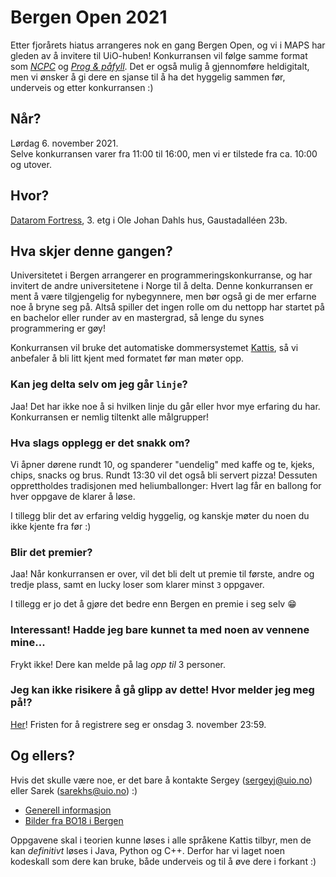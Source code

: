 # Bergen Open 2021

Etter fjorårets hiatus arrangeres nok en gang Bergen Open, og vi i MAPS har gleden av å invitere til UiO-huben! Konkurransen vil følge samme format som *[NCPC](https://github.com/MAPSuio/NCPC-21)* og *[Prog & påfyll](https://www.facebook.com/events/404177087717380)*. Det er også mulig å gjennomføre heldigitalt, men vi ønsker å gi dere en sjanse til å ha det hyggelig sammen før, underveis og etter konkurransen :)


## Når?
Lørdag 6. november 2021. <br>
Selve konkurransen varer fra 11:00 til 16:00, men vi er tilstede fra ca. 10:00 og utover.


## Hvor?
[Datarom Fortress](https://ifirom.no/3/3468), 3. etg i Ole Johan Dahls hus, Gaustadalléen 23b.


## Hva skjer denne gangen?
Universitetet i Bergen arrangerer en programmeringskonkurranse, og har invitert de andre universitetene i Norge til å delta. Denne konkurransen er ment å være tilgjengelig for nybegynnere, men bør også gi de mer erfarne noe å bryne seg på. Altså spiller det ingen rolle om du nettopp har startet på en bachelor eller runder av en mastergrad, så lenge du synes programmering er gøy!

Konkurransen vil bruke det automatiske dommersystemet [Kattis](https://open.kattis.com/), så vi anbefaler å bli litt kjent med formatet før man møter opp.

### Kan jeg delta selv om jeg går `linje`?
Jaa! Det har ikke noe å si hvilken linje du går eller hvor mye erfaring du har. Konkurransen er nemlig tiltenkt alle målgrupper!


### Hva slags opplegg er det snakk om?
Vi åpner dørene rundt 10, og spanderer "uendelig" med kaffe og te, kjeks, chips, snacks og brus. Rundt 13:30 vil det også bli servert pizza! Dessuten opprettholdes tradisjonen med heliumballonger: Hvert lag får en ballong for hver oppgave de klarer å løse.

I tillegg blir det av erfaring veldig hyggelig, og kanskje møter du noen du ikke kjente fra før :)


### Blir det premier?
Jaa! Når konkurransen er over, vil det bli delt ut premie til første, andre og tredje plass, samt en lucky loser som klarer minst `3` oppgaver.

I tillegg er jo det å gjøre det bedre enn Bergen en premie i seg selv :grin:


### Interessant! Hadde jeg bare kunnet ta med noen av vennene mine...
Frykt ikke! Dere kan melde på lag *opp til* 3 personer.


### Jeg kan ikke risikere å gå glipp av dette! Hvor melder jeg meg på!?
[Her](https://docs.google.com/forms/d/e/1FAIpQLSduoVWdStY-yQOR5I2kqKIQLBjVs5oYP_hspDp2sYGQd2_hHg/viewform)! Fristen for å registrere seg er onsdag 3. november 23:59.


## Og ellers?
Hvis det skulle være noe, er det bare å kontakte Sergey (sergeyj@uio.no) eller Sarek (sarekhs@uio.no) :)
- [Generell informasjon](http://contest.ii.uib.no/bgopen/2021/)
- [Bilder fra BO18 i Bergen](http://contest.ii.uib.no/bgopen/2018/pics/)

Oppgavene skal i teorien kunne løses i alle språkene Kattis tilbyr, men de kan *definitivt* løses i Java, Python og C++. Derfor har vi laget noen kodeskall som dere kan bruke, både underveis og til å øve dere i forkant :)
